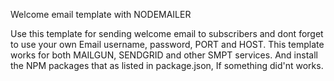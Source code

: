Welcome email template with NODEMAILER


Use this template for sending welcome email to subscribers and dont forget to use your own Email username, password, PORT and HOST.
This template works for both MAILGUN, SENDGRID and other SMPT services.
And install the NPM packages that as listed in package.json, If something did'nt works.


